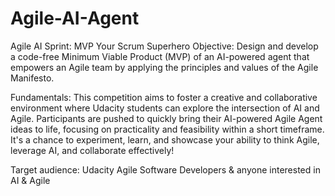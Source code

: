 # Agile-AI-Agent

Agile AI Sprint: MVP Your Scrum Superhero
Objective: Design and develop a code-free Minimum Viable Product (MVP) of an AI-powered agent that empowers an Agile team by applying the principles and values of the Agile Manifesto.

Fundamentals: This competition aims to foster a creative and collaborative environment where Udacity students can explore the intersection of AI and Agile. Participants are pushed to quickly bring their AI-powered Agile Agent ideas to life, focusing on practicality and feasibility within a short timeframe. It's a chance to experiment, learn, and showcase your ability to think Agile, leverage AI, and collaborate effectively!

Target audience: Udacity Agile Software Developers & anyone interested in AI & Agile

